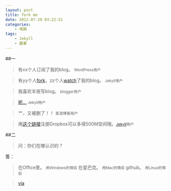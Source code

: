 ```yaml
--- 
layout: post
title: fork me
date: 2012-07-29 03:22:51
categories:
    - 电脑
tags:
    - Jekyll
    - 趣事
---
```

##一
> 有xx个人订阅了我的blog。 <small>WordPress用户</small>

> 有yy个人[fork](https://github.com/pala/pala.github.com/network/members)，zz个人[watch](https://github.com/pala/pala.github.com/watchers)了我的blog。 <small>Jekyll用户</small>

> 我喜欢半夜写blog。 <small>blogger用户</small>

> [呃...](https://github.com/pala/pala.github.com/graphs/punch-card) <small>Jekyll用户</small>

> 艹，又被删了！！ <small>某浪博客用户</small>

> 用[这个链接](http://db.tt/H7ei7k2)注册Dropbox可以多得500M空间哦。<small>[Jekyll](http://ztpala.com/2011/09/12/jekyll-and-github-pages/)用户</small>

##二
> 问：你们在哪认识的？

答：

> 在Office里。
> <small>用Windows的情侣</small>
> 在星巴克。
> <small>用Mac的情侣</small>
> github。
> <small>用Linux的情侣</small>

> [via](http://www.stickycomics.com/where-did-you-meet/)